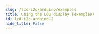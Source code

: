 ```yaml
---
slug: /lcd-i2c/arduino/examples 
title: Using the LCD display (examples)
id: lcd-i2c-arduino-2 
hide_title: False
---
```

